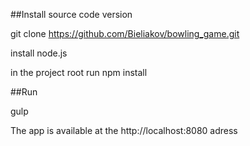 ﻿##Install source code version

git clone https://github.com/Bieliakov/bowling_game.git

install node.js

in the project root run npm install

##Run

gulp

The app is available at the http://localhost:8080 adress
